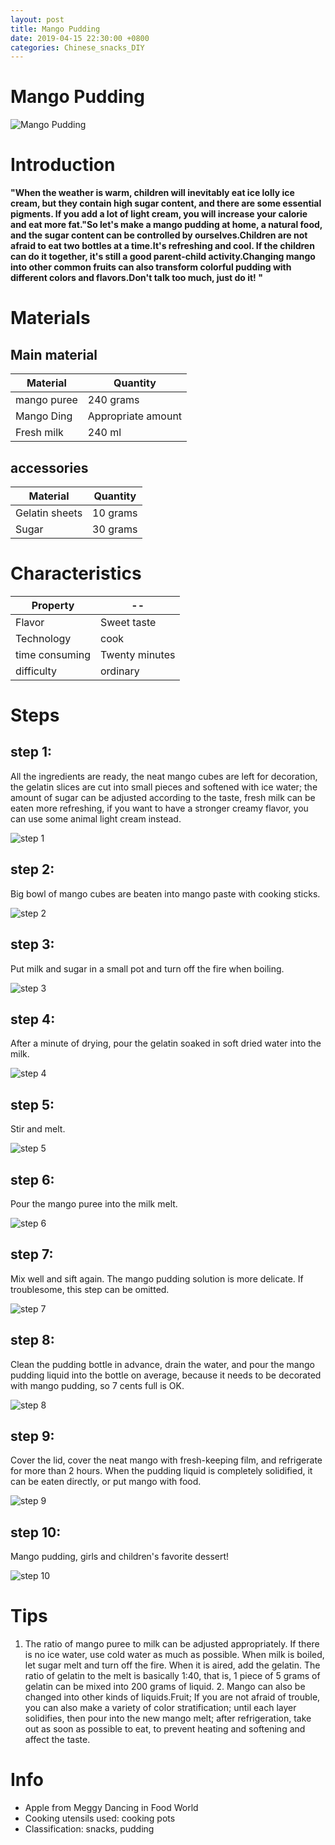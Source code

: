 ```yaml
---
layout: post
title: Mango Pudding
date: 2019-04-15 22:30:00 +0800
categories: Chinese_snacks_DIY
---
```


# Mango Pudding

![Mango Pudding]({{site.baseurl}}/img/452663/452663.jpg)

# Introduction

**"When the weather is warm, children will inevitably eat ice lolly ice cream, but they contain high sugar content, and there are some essential pigments. If you add a lot of light cream, you will increase your calorie and eat more fat."So let's make a mango pudding at home, a natural food, and the sugar content can be controlled by ourselves.Children are not afraid to eat two bottles at a time.It's refreshing and cool. If the children can do it together, it's still a good parent-child activity.Changing mango into other common fruits can also transform colorful pudding with different colors and flavors.Don't talk too much, just do it! "**

# Materials


## Main material

Material|Quantity
--|--
mango puree|240 grams
Mango Ding|Appropriate amount
Fresh milk|240 ml

## accessories

Material|Quantity
--|--
Gelatin sheets|10 grams
Sugar|30 grams

# Characteristics

Property|--
--|--
Flavor|Sweet taste
Technology|cook
time consuming|Twenty minutes
difficulty|ordinary

# Steps

## step 1:

All the ingredients are ready, the neat mango cubes are left for decoration, the gelatin slices are cut into small pieces and softened with ice water; the amount of sugar can be adjusted according to the taste, fresh milk can be eaten more refreshing, if you want to have a stronger creamy flavor, you can use some animal light cream instead.

![step 1]({{site.baseurl}}/img/452663/1.jpg)

## step 2:

Big bowl of mango cubes are beaten into mango paste with cooking sticks.

![step 2]({{site.baseurl}}/img/452663/2.jpg)

## step 3:

Put milk and sugar in a small pot and turn off the fire when boiling.

![step 3]({{site.baseurl}}/img/452663/3.jpg)

## step 4:

After a minute of drying, pour the gelatin soaked in soft dried water into the milk.

![step 4]({{site.baseurl}}/img/452663/4.jpg)

## step 5:

Stir and melt.

![step 5]({{site.baseurl}}/img/452663/5.jpg)

## step 6:

Pour the mango puree into the milk melt.

![step 6]({{site.baseurl}}/img/452663/6.jpg)

## step 7:

Mix well and sift again. The mango pudding solution is more delicate. If troublesome, this step can be omitted.

![step 7]({{site.baseurl}}/img/452663/7.jpg)

## step 8:

Clean the pudding bottle in advance, drain the water, and pour the mango pudding liquid into the bottle on average, because it needs to be decorated with mango pudding, so 7 cents full is OK.

![step 8]({{site.baseurl}}/img/452663/8.jpg)

## step 9:

Cover the lid, cover the neat mango with fresh-keeping film, and refrigerate for more than 2 hours. When the pudding liquid is completely solidified, it can be eaten directly, or put mango with food.

![step 9]({{site.baseurl}}/img/452663/9.jpg)

## step 10:

Mango pudding, girls and children's favorite dessert!

![step 10]({{site.baseurl}}/img/452663/10.jpg)

# Tips

1. The ratio of mango puree to milk can be adjusted appropriately. If there is no ice water, use cold water as much as possible. When milk is boiled, let sugar melt and turn off the fire. When it is aired, add the gelatin. The ratio of gelatin to the melt is basically 1:40, that is, 1 piece of 5 grams of gelatin can be mixed into 200 grams of liquid. 2. Mango can also be changed into other kinds of liquids.Fruit; If you are not afraid of trouble, you can also make a variety of color stratification; until each layer solidifies, then pour into the new mango melt; after refrigeration, take out as soon as possible to eat, to prevent heating and softening and affect the taste.

# Info

- Apple from Meggy Dancing in Food World
- Cooking utensils used: cooking pots
- Classification: snacks, pudding